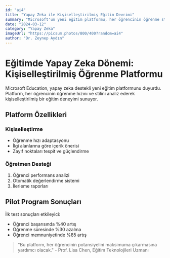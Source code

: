 ```yaml
---
id: "ai4"
title: "Yapay Zeka ile Kişiselleştirilmiş Eğitim Devrimi"
summary: "Microsoft'un yeni eğitim platformu, her öğrencinin öğrenme stiline göre adapte olan AI destekli bir sistem sunuyor."
date: "2024-03-12"
category: "Yapay Zeka"
imageUrl: "https://picsum.photos/800/400?random=ai4"
author: "Dr. Zeynep Aydın"
---
```


# Eğitimde Yapay Zeka Dönemi: Kişiselleştirilmiş Öğrenme Platformu

Microsoft Education, yapay zeka destekli yeni eğitim platformunu duyurdu. Platform, her öğrencinin öğrenme hızını ve stilini analiz ederek kişiselleştirilmiş bir eğitim deneyimi sunuyor.

## Platform Özellikleri

### Kişiselleştirme
- Öğrenme hızı adaptasyonu
- İlgi alanlarına göre içerik önerisi
- Zayıf noktaları tespit ve güçlendirme

### Öğretmen Desteği
1. Öğrenci performans analizi
2. Otomatik değerlendirme sistemi
3. İlerleme raporları

## Pilot Program Sonuçları

İlk test sonuçları etkileyici:
- Öğrenci başarısında %40 artış
- Öğrenme süresinde %30 azalma
- Öğrenci memnuniyetinde %85 artış

> "Bu platform, her öğrencinin potansiyelini maksimuma çıkarmasına yardımcı olacak." - Prof. Lisa Chen, Eğitim Teknolojileri Uzmanı 